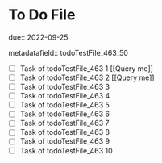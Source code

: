 # To Do File

due:: 2022-09-25

metadatafield:: todoTestFile_463_50

- [ ] Task of todoTestFile_463 1 [[Query me]]
- [ ] Task of todoTestFile_463 2 [[Query me]]
- [ ] Task of todoTestFile_463 3
- [ ] Task of todoTestFile_463 4
- [ ] Task of todoTestFile_463 5
- [ ] Task of todoTestFile_463 6
- [ ] Task of todoTestFile_463 7
- [ ] Task of todoTestFile_463 8
- [ ] Task of todoTestFile_463 9
- [ ] Task of todoTestFile_463 10